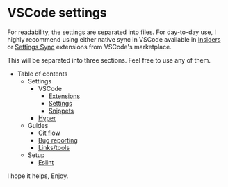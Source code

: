 # VSCode settings

For readability, the settings are separated into files. For day-to-day use, I highly recommend using either native sync in VSCode available in [Insiders](https://code.visualstudio.com/docs/editor/settings-sync) or [Settings Sync](https://marketplace.visualstudio.com/items?itemName=Shan.code-settings-sync) extensions from VSCode's marketplace.

This will be separated into three sections. Feel free to use any of them.

- Table of contents
  - Settings
    - VSCode
      - [Extensions](Settings/VSCode/extensions.md)
      - [Settings](Settings/VSCode/settings.md)
      - [Snippets](Settings/VSCode/snippets.md)
    - [Hyper](Settings/hyper.md)
  - Guides
    - [Git flow](Guide/gitFlow.md)
    - [Bug reporting](Guide/bugReport.md)
    - [Links/tools](Guide/links.md)
  - Setup
    - [Eslint](Setup/.eslintrc)

I hope it helps,
Enjoy.
